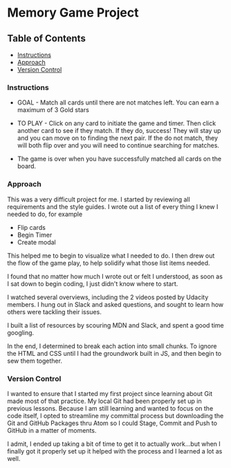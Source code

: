 # Memory Game Project

## Table of Contents

-   [Instructions](#instructions)
-   [Approach](#approach)
-   [Version Control](#versioncontrol)

### Instructions

-   GOAL - Match all cards until there are not matches left. You can earn a maximum of 3 Gold stars

-   TO PLAY - Click on any card to initiate the game and timer. Then click another card to see if they match. If they do, success! They will stay up and you can move on to finding the next pair. If the do not match, they will both flip over and you will need to continue searching for matches.

-   The game is over when you have successfully matched all cards on the board.

### Approach

This was a very difficult project for me. I started by reviewing all requirements and the style guides. I wrote out a list of every thing I knew I needed to do, for example

-   Flip cards
-   Begin Timer
-   Create modal

This helped me to begin to visualize what I needed to do. I then drew out the flow of the game play, to help solidify what those list items needed.

I found that no matter how much I wrote out or felt I understood, as soon as I sat down to begin coding, I just didn't know where to start.

I watched several overviews, including the 2 videos posted by Udacity members. I hung out in Slack and asked questions, and sought to learn how others were tackling their issues.

I built a list of resources by scouring MDN and Slack, and spent a good time googling.

In the end, I determined to break each action into small chunks. To ignore the HTML and CSS until I had the groundwork built in JS, and then begin to sew them together.

### Version Control

I wanted to ensure that I started my first project since learning about Git made most of that practice. My local Git had been properly set up in previous lessons. Because I am still learning and wanted to focus on the code itself, I opted to streamline my committal process but downloading the Git and GitHub Packages thru Atom so I could Stage, Commit and Push to GitHub in a matter of moments.

I admit, I ended up taking a bit of time to get it to actually work...but when I finally got it properly set up it helped with the process and I learned a lot as well.
